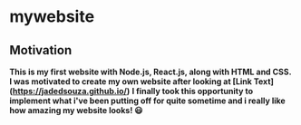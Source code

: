 # mywebsite
## Motivation
**This is my first website with Node.js, React.js, along with HTML and CSS. I was motivated to create my own website after looking at [Link Text] (https://jadedsouza.github.io/)**
**I finally took this opportunity to implement what i've been putting off for quite sometime and i really like how amazing my website looks! :smiley:**

